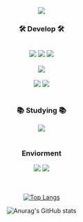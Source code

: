 <div align=center>
<img src="https://capsule-render.vercel.app/api?type=Venom&color=auto&text=Welcome!-nl-0HooHi's%20GitHub&fontSize=50&fontColor=97DBAE&height=100&section=header" />
<h3 align="center">🛠 Develop 🛠</h3>
<br>  
<div align="center"> 
<img src="https://img.shields.io/badge/HTML5-E34F26?style=for-the-badge&logo=HTML5&logoColor=white">
<img src="https://img.shields.io/badge/CSS3-1572B6?style=for-the-badge&logo=CSS3&logoColor=white">
<img src="https://img.shields.io/badge/JavaScript-F7DF1E?style=for-the-badge&logo=JavaScript&logoColor=white">
</div>
<br>
<div align="center">
<img src="https://img.shields.io/badge/Python-3776AB?style=for-the-badge&logo=Python&logoColor=white">
</div>
<br>
<div align="center">
<img src="https://img.shields.io/badge/C-A8B9CC?style=for-the-badge&logo=C&logoColor=white"/>
<img src="https://img.shields.io/badge/C++-00599C?style=for-the-badge&logo=C%2B%2B&logoColor=white"/>
</div>
<br>
<h3 align="center">📚 Studying 📚</h3>
<div align="center">
<img src="https://img.shields.io/badge/django-092E20?style=for-the-badge&logo=django&logoColor=white"/>
</div>
<br>
<h3 align="center">Enviorment</h3>
<img src="https://img.shields.io/badge/git-F05032?style=for-the-badge&logo=git&logoColor=white">
<img src="https://img.shields.io/badge/github-181717?style=for-the-badge&logo=github&logoColor=white">
<br><br><br>
  
[![Top Langs](https://github-readme-stats.vercel.app/api/top-langs/?username=0HooHI)](https://github.com/anuraghazra/github-readme-stats)

![Anurag's GitHub stats](https://github-readme-stats.vercel.app/api?username=0HooHI&hide=contribs,prs&show_icons=true&theme=noctis_minimus)
</div>
